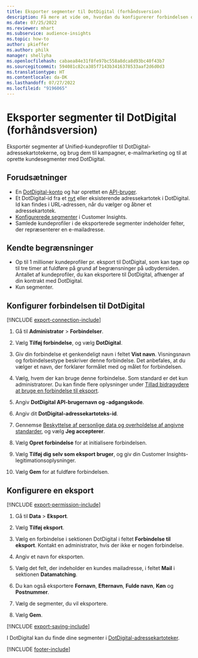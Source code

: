 ```yaml
---
title: Eksporter segmenter til DotDigital (forhåndsversion)
description: Få mere at vide om, hvordan du konfigurerer forbindelsen og eksporterer til DotDigital.
ms.date: 07/25/2022
ms.reviewer: mhart
ms.subservice: audience-insights
ms.topic: how-to
author: pkieffer
ms.author: philk
manager: shellyha
ms.openlocfilehash: cabaea84e31f8fe97bc558a8dca8d93bc40f43b7
ms.sourcegitcommit: 594081c82ca385f7143b3416378533aaf2d6d0d3
ms.translationtype: HT
ms.contentlocale: da-DK
ms.lasthandoff: 07/27/2022
ms.locfileid: "9196065"
---
```

# <a name="export-segments-to-dotdigital-preview"></a>Eksporter segmenter til DotDigital (forhåndsversion)

Eksportér segmenter af Unified-kundeprofiler til DotDigital-adressekartotekerne, og brug dem til kampagner, e-mailmarketing og til at oprette kundesegmenter med DotDigital.

## <a name="prerequisites"></a>Forudsætninger

- En [DotDigital-konto](https://dotdigital.com/) og har oprettet en [API-bruger](https://support.dotdigital.com/hc/articles/115001718730-How-do-I-create-an-API-user).
- Et DotDigital-id fra et [nyt](https://support.dotdigital.com/hc/articles/212211968-Creating-an-address-book) eller eksisterende adressekartotek i DotDigital. Id kan findes i URL-adressen, når du vælger og åbner et adressekartotek.
- [Konfigurerede segmenter](segments.md) i Customer Insights.
- Samlede kundeprofiler i de eksporterede segmenter indeholder felter, der repræsenterer en e-mailadresse.

## <a name="known-limitations"></a>Kendte begrænsninger

- Op til 1 millioner kundeprofiler pr. eksport til DotDigital, som kan tage op til tre timer at fuldføre på grund af begrænsninger på udbydersiden. Antallet af kundeprofiler, du kan eksportere til DotDigital, afhænger af din kontrakt med DotDigital.
- Kun segmenter.

## <a name="set-up-connection-to-dotdigital"></a>Konfigurer forbindelsen til DotDigital

[!INCLUDE [export-connection-include](includes/export-connection-admn.md)]

1. Gå til **Administrator** > **Forbindelser**.

1. Vælg **Tilføj forbindelse**, og vælg **DotDigital**.

1. Giv din forbindelse et genkendeligt navn i feltet **Vist navn**. Visningsnavn og forbindelsestype beskriver denne forbindelse. Det anbefales, at du vælger et navn, der forklarer formålet med og målet for forbindelsen.

1. Vælg, hvem der kan bruge denne forbindelse. Som standard er det kun administratorer. Du kan finde flere oplysninger under [Tillad bidragydere at bruge en forbindelse til eksport](connections.md#allow-contributors-to-use-a-connection-for-exports).

1. Angiv **DotDigital API-brugernavn og -adgangskode**.

1. Angiv dit **DotDigital-adressekartoteks-id**.

1. Gennemse [Beskyttelse af personlige data og overholdelse af angivne standarder](connections.md#data-privacy-and-compliance), og vælg **Jeg accepterer**.

1. Vælg **Opret forbindelse** for at initialisere forbindelsen.

1. Vælg **Tilføj dig selv som eksport bruger**, og giv din Customer Insights-legitimationsoplysninger.

1. Vælg **Gem** for at fuldføre forbindelsen.

## <a name="configure-an-export"></a>Konfigurere en eksport

[!INCLUDE [export-permission-include](includes/export-permission.md)]

1. Gå til **Data** > **Eksport**.

1. Vælg **Tilføj eksport**.

1. Vælg en forbindelse i sektionen DotDigital i feltet **Forbindelse til eksport**. Kontakt en administrator, hvis der ikke er nogen forbindelse.

1. Angiv et navn for eksporten.

1. Vælg det felt, der indeholder en kundes mailadresse, i feltet **Mail** i sektionen **Datamatching**.

1. Du kan også eksportere **Fornavn**, **Efternavn**, **Fulde navn**, **Køn** og **Postnummer**.

1. Vælg de segmenter, du vil eksportere.

1. Vælg **Gem**.

[!INCLUDE [export-saving-include](includes/export-saving.md)]

I DotDigital kan du finde dine segmenter i [DotDigital-adressekartoteker](https://support.dotdigital.com/hc/articles/212211968-Creating-an-address-book).

[!INCLUDE [footer-include](includes/footer-banner.md)]
